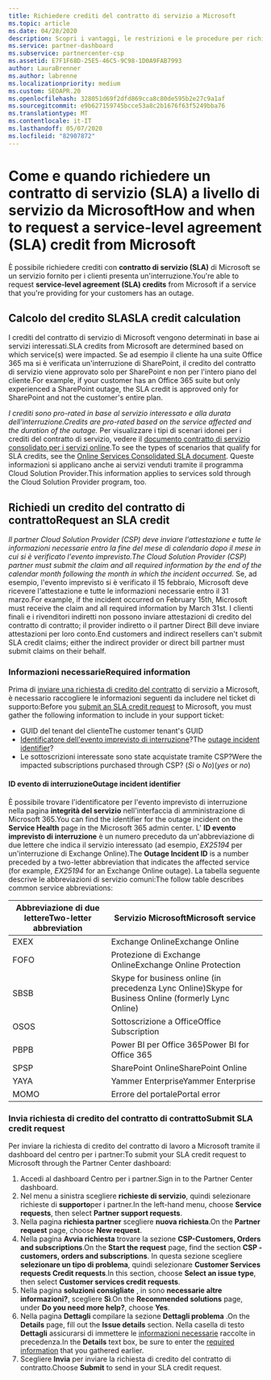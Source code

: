 ```yaml
---
title: Richiedere crediti del contratto di servizio a Microsoft
ms.topic: article
ms.date: 04/28/2020
description: Scopri i vantaggi, le restrizioni e le procedure per richiedere un credito di contratto di servizio (SLA) a Microsoft qualora i clienti dovessero riscontrare un'interruzione del servizio.
ms.service: partner-dashboard
ms.subservice: partnercenter-csp
ms.assetid: E7F1F68D-25E5-46C5-9C98-1D0A9FAB7993
author: LauraBrenner
ms.author: labrenne
ms.localizationpriority: medium
ms.custom: SEOAPR.20
ms.openlocfilehash: 328051d69f2dfd869cca8c80de595b2e27c9a1af
ms.sourcegitcommit: e9b627159745bcce53a8c2b1676f63f5249bba76
ms.translationtype: MT
ms.contentlocale: it-IT
ms.lasthandoff: 05/07/2020
ms.locfileid: "82907872"
---
```

# <a name="how-and-when-to-request-a-service-level-agreement-sla-credit-from-microsoft"></a><span data-ttu-id="4c181-103">Come e quando richiedere un contratto di servizio (SLA) a livello di servizio da Microsoft</span><span class="sxs-lookup"><span data-stu-id="4c181-103">How and when to request a service-level agreement (SLA) credit from Microsoft</span></span>

<span data-ttu-id="4c181-104">È possibile richiedere crediti con **contratto di servizio (SLA)** di Microsoft se un servizio fornito per i clienti presenta un'interruzione.</span><span class="sxs-lookup"><span data-stu-id="4c181-104">You're able to request **service-level agreement (SLA) credits** from Microsoft if a service that you're providing for your customers has an outage.</span></span>

## <a name="sla-credit-calculation"></a><span data-ttu-id="4c181-105">Calcolo del credito SLA</span><span class="sxs-lookup"><span data-stu-id="4c181-105">SLA credit calculation</span></span>

<span data-ttu-id="4c181-106">I crediti del contratto di servizio di Microsoft vengono determinati in base ai servizi interessati.</span><span class="sxs-lookup"><span data-stu-id="4c181-106">SLA credits from Microsoft are determined based on which service(s) were impacted.</span></span> <span data-ttu-id="4c181-107">Se ad esempio il cliente ha una suite Office 365 ma si è verificata un'interruzione di SharePoint, il credito del contratto di servizio viene approvato solo per SharePoint e non per l'intero piano del cliente.</span><span class="sxs-lookup"><span data-stu-id="4c181-107">For example, if your customer has an Office 365 suite but only experienced a SharePoint outage, the SLA credit is approved only for SharePoint and not the customer's entire plan.</span></span>

<span data-ttu-id="4c181-108">*I crediti sono pro-rated in base al servizio interessato e alla durata dell'interruzione.*</span><span class="sxs-lookup"><span data-stu-id="4c181-108">*Credits are pro-rated based on the service affected and the duration of the outage.*</span></span> <span data-ttu-id="4c181-109">Per visualizzare i tipi di scenari idonei per i crediti del contratto di servizio, vedere il [documento contratto di servizio consolidato per i servizi online](http://www.microsoftvolumelicensing.com/DocumentSearch.aspx?Mode=3&DocumentTypeId=37).</span><span class="sxs-lookup"><span data-stu-id="4c181-109">To see the types of scenarios that qualify for SLA credits, see the [Online Services Consolidated SLA document](http://www.microsoftvolumelicensing.com/DocumentSearch.aspx?Mode=3&DocumentTypeId=37).</span></span> <span data-ttu-id="4c181-110">Queste informazioni si applicano anche ai servizi venduti tramite il programma Cloud Solution Provider.</span><span class="sxs-lookup"><span data-stu-id="4c181-110">This information applies to services sold through the Cloud Solution Provider program, too.</span></span>

## <a name="request-an-sla-credit"></a><span data-ttu-id="4c181-111">Richiedi un credito del contratto di contratto</span><span class="sxs-lookup"><span data-stu-id="4c181-111">Request an SLA credit</span></span>

<span data-ttu-id="4c181-112">*Il partner Cloud Solution Provider (CSP) deve inviare l'attestazione e tutte le informazioni necessarie entro la fine del mese di calendario dopo il mese in cui si è verificato l'evento imprevisto.*</span><span class="sxs-lookup"><span data-stu-id="4c181-112">*The Cloud Solution Provider (CSP) partner must submit the claim and all required information by the end of the calendar month following the month in which the incident occurred.*</span></span> <span data-ttu-id="4c181-113">Se, ad esempio, l'evento imprevisto si è verificato il 15 febbraio, Microsoft deve ricevere l'attestazione e tutte le informazioni necessarie entro il 31 marzo.</span><span class="sxs-lookup"><span data-stu-id="4c181-113">For example, if the incident occurred on February 15th, Microsoft must receive the claim and all required information by March 31st.</span></span> <span data-ttu-id="4c181-114">I clienti finali e i rivenditori indiretti non possono inviare attestazioni di credito del contratto di contratto; il provider indiretto o il partner Direct Bill deve inviare attestazioni per loro conto.</span><span class="sxs-lookup"><span data-stu-id="4c181-114">End customers and indirect resellers can't submit SLA credit claims; either the indirect provider or direct bill partner must submit claims on their behalf.</span></span>

### <a name="required-information"></a><span data-ttu-id="4c181-115">Informazioni necessarie</span><span class="sxs-lookup"><span data-stu-id="4c181-115">Required information</span></span>

<span data-ttu-id="4c181-116">Prima di [inviare una richiesta di credito del contratto](#submit-sla-credit-request) di servizio a Microsoft, è necessario raccogliere le informazioni seguenti da includere nel ticket di supporto:</span><span class="sxs-lookup"><span data-stu-id="4c181-116">Before you [submit an SLA credit request](#submit-sla-credit-request) to Microsoft, you must gather the following information to include in your support ticket:</span></span>

- <span data-ttu-id="4c181-117">GUID del tenant del cliente</span><span class="sxs-lookup"><span data-stu-id="4c181-117">The customer tenant's GUID</span></span>
- <span data-ttu-id="4c181-118">[Identificatore dell'evento imprevisto di interruzione](#outage-incident-identifier)?</span><span class="sxs-lookup"><span data-stu-id="4c181-118">The [outage incident identifier](#outage-incident-identifier)?</span></span>
- <span data-ttu-id="4c181-119">Le sottoscrizioni interessate sono state acquistate tramite CSP?</span><span class="sxs-lookup"><span data-stu-id="4c181-119">Were the impacted subscriptions purchased through CSP?</span></span> <span data-ttu-id="4c181-120">(*Sì* o *No*)</span><span class="sxs-lookup"><span data-stu-id="4c181-120">(*yes* or *no*)</span></span>

#### <a name="outage-incident-identifier"></a><span data-ttu-id="4c181-121">ID evento di interruzione</span><span class="sxs-lookup"><span data-stu-id="4c181-121">Outage incident identifier</span></span>

<span data-ttu-id="4c181-122">È possibile trovare l'identificatore per l'evento imprevisto di interruzione nella pagina **integrità del servizio** nell'interfaccia di amministrazione di Microsoft 365.</span><span class="sxs-lookup"><span data-stu-id="4c181-122">You can find the identifier for the outage incident on the **Service Health** page in the Microsoft 365 admin center.</span></span> <span data-ttu-id="4c181-123">L' **ID evento imprevisto di interruzione** è un numero preceduto da un'abbreviazione di due lettere che indica il servizio interessato (ad esempio, *EX25194* per un'interruzione di Exchange Online).</span><span class="sxs-lookup"><span data-stu-id="4c181-123">The **Outage Incident ID** is a number preceded by a two-letter abbreviation that indicates the affected service (for example, *EX25194* for an Exchange Online outage).</span></span> <span data-ttu-id="4c181-124">La tabella seguente descrive le abbreviazioni di servizio comuni:</span><span class="sxs-lookup"><span data-stu-id="4c181-124">The follow table describes common service abbreviations:</span></span>

| <span data-ttu-id="4c181-125">Abbreviazione di due lettere</span><span class="sxs-lookup"><span data-stu-id="4c181-125">Two-letter abbreviation</span></span> | <span data-ttu-id="4c181-126">Servizio Microsoft</span><span class="sxs-lookup"><span data-stu-id="4c181-126">Microsoft service</span></span> |
| ----------------------- | ----------------- |
| <span data-ttu-id="4c181-127">EX</span><span class="sxs-lookup"><span data-stu-id="4c181-127">EX</span></span> | <span data-ttu-id="4c181-128">Exchange Online</span><span class="sxs-lookup"><span data-stu-id="4c181-128">Exchange Online</span></span> |
| <span data-ttu-id="4c181-129">FO</span><span class="sxs-lookup"><span data-stu-id="4c181-129">FO</span></span> | <span data-ttu-id="4c181-130">Protezione di Exchange Online</span><span class="sxs-lookup"><span data-stu-id="4c181-130">Exchange Online Protection</span></span> |
| <span data-ttu-id="4c181-131">SB</span><span class="sxs-lookup"><span data-stu-id="4c181-131">SB</span></span> | <span data-ttu-id="4c181-132">Skype for business online (in precedenza Lync Online)</span><span class="sxs-lookup"><span data-stu-id="4c181-132">Skype for Business Online (formerly Lync Online)</span></span> |
| <span data-ttu-id="4c181-133">OS</span><span class="sxs-lookup"><span data-stu-id="4c181-133">OS</span></span> | <span data-ttu-id="4c181-134">Sottoscrizione a Office</span><span class="sxs-lookup"><span data-stu-id="4c181-134">Office Subscription</span></span> |
| <span data-ttu-id="4c181-135">PB</span><span class="sxs-lookup"><span data-stu-id="4c181-135">PB</span></span> | <span data-ttu-id="4c181-136">Power BI per Office 365</span><span class="sxs-lookup"><span data-stu-id="4c181-136">Power BI for Office 365</span></span> |
| <span data-ttu-id="4c181-137">SP</span><span class="sxs-lookup"><span data-stu-id="4c181-137">SP</span></span> | <span data-ttu-id="4c181-138">SharePoint Online</span><span class="sxs-lookup"><span data-stu-id="4c181-138">SharePoint Online</span></span> |
| <span data-ttu-id="4c181-139">YA</span><span class="sxs-lookup"><span data-stu-id="4c181-139">YA</span></span> | <span data-ttu-id="4c181-140">Yammer Enterprise</span><span class="sxs-lookup"><span data-stu-id="4c181-140">Yammer Enterprise</span></span> |
| <span data-ttu-id="4c181-141">MO</span><span class="sxs-lookup"><span data-stu-id="4c181-141">MO</span></span> | <span data-ttu-id="4c181-142">Errore del portale</span><span class="sxs-lookup"><span data-stu-id="4c181-142">Portal error</span></span> |

### <a name="submit-sla-credit-request"></a><span data-ttu-id="4c181-143">Invia richiesta di credito del contratto di contratto</span><span class="sxs-lookup"><span data-stu-id="4c181-143">Submit SLA credit request</span></span>

<span data-ttu-id="4c181-144">Per inviare la richiesta di credito del contratto di lavoro a Microsoft tramite il dashboard del centro per i partner:</span><span class="sxs-lookup"><span data-stu-id="4c181-144">To submit your SLA credit request to Microsoft through the Partner Center dashboard:</span></span>

1. <span data-ttu-id="4c181-145">Accedi al dashboard Centro per i partner.</span><span class="sxs-lookup"><span data-stu-id="4c181-145">Sign in to the Partner Center dashboard.</span></span>
2. <span data-ttu-id="4c181-146">Nel menu a sinistra scegliere **richieste di servizio**, quindi selezionare richieste di **supporto**per i partner.</span><span class="sxs-lookup"><span data-stu-id="4c181-146">In the left-hand menu, choose **Service requests**, then select **Partner support requests**.</span></span>
3. <span data-ttu-id="4c181-147">Nella pagina **richiesta partner** scegliere **nuova richiesta**.</span><span class="sxs-lookup"><span data-stu-id="4c181-147">On the **Partner request** page, choose **New request**.</span></span>
4. <span data-ttu-id="4c181-148">Nella pagina **Avvia richiesta** trovare la sezione **CSP-Customers, Orders and subscriptions**.</span><span class="sxs-lookup"><span data-stu-id="4c181-148">On the **Start the request** page, find the section **CSP - customers, orders and subscriptions**.</span></span> <span data-ttu-id="4c181-149">In questa sezione scegliere **selezionare un tipo di problema**, quindi selezionare **Customer Services requests Credit requests**.</span><span class="sxs-lookup"><span data-stu-id="4c181-149">In this section, choose **Select an issue type**, then select **Customer services credit requests**.</span></span>
5. <span data-ttu-id="4c181-150">Nella pagina **soluzioni consigliate** , in sono **necessarie altre informazioni?**, scegliere **Sì**.</span><span class="sxs-lookup"><span data-stu-id="4c181-150">On the **Recommended solutions** page, under **Do you need more help?**, choose **Yes**.</span></span>
6. <span data-ttu-id="4c181-151">Nella pagina **Dettagli** compilare la sezione **Dettagli problema** .</span><span class="sxs-lookup"><span data-stu-id="4c181-151">On the **Details** page, fill out the **Issue details** section.</span></span> <span data-ttu-id="4c181-152">Nella casella di testo **Dettagli** assicurarsi di immettere le [informazioni necessarie](#required-information) raccolte in precedenza.</span><span class="sxs-lookup"><span data-stu-id="4c181-152">In the **Details** text box, be sure to enter the [required information](#required-information) that you gathered earlier.</span></span>
7. <span data-ttu-id="4c181-153">Scegliere **Invia** per inviare la richiesta di credito del contratto di contratto.</span><span class="sxs-lookup"><span data-stu-id="4c181-153">Choose **Submit** to send in your SLA credit request.</span></span>

